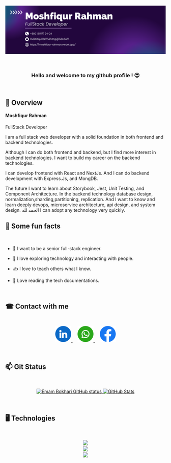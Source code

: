 ![github banner image](assets/Banner-Moshfiqur-Rahman.png)

<br/>

<div align="center" >

### Hello and welcome to my github profile ! 😍

</div>

<br/>

## 👀 Overview

#### Moshfiqur Rahman

<p>FullStack Developer</p>

<p>
I am a full stack web developer with a solid foundation in both frontend and backend technologies.

Although I can do both frontend and backend, but I find more interest in backend technologies. I want to build my career on the backend technologies.

I can develop frontend with React and NextJs. And I can do backend development with Express.Js, and MongDB.

The future I want to learn about Storybook, Jest, Unit Testing, and Component Architecture. In the backend technology database design, normalization,sharding,partitioning, replication. And I want to know and learn deeply devops, microservice architecture, api design, and system design. الحمد لله I can adopt any technology very quickly.

</p>

## 🎉 Some fun facts

<br/>

- 🌱 I want to be a senior full-stack engineer.

- 🧨 I love exploring technology and interacting with people.

- ✍ I love to teach others what I know.

- 📑 Love reading the tech documentations.

<br/>

## ☎ Contact with me

<br/>

<p align="center">
  <a href="https://www.linkedin.com/in/moshfiqur-rahman-emam-bokhari">
    <img width="50" height="50" src="./assets/linkedin.png">
  </a>&nbsp;&nbsp;&nbsp;
  <a href="https://wa.me/8801315773424">
    <img height="50" width="50" src="./assets/whatsapp.png">
  </a>&nbsp;&nbsp;&nbsp;
  <a href="https://www.facebook.com/emambokhari99">
    <img width="50" height="50" src="./assets/facebook.png">
  </a>
</p>

<br/>

## 📫 Git Status

<br/>



<p align="center">
 <a  href="https://github.com/Emam-Bokhari" >
 <img  src="https://github-readme-stats.vercel.app/api?username=Emam-Bokhari&show_icons=true&include_all_commits=true&theme=algolia&hide_border=true" alt="Emam Bokhari GitHub status" />
</a>
  <a  href="https://github.com/Emam-Bokhari" >
   <img src="https://github-readme-streak-stats.herokuapp.com/?user=Emam-Bokhari&theme=algolia" alt="GitHub Stats" />
 </a>
</p>

<br/>

## 🖥 Technologies

<br/>

<p align="center">
  <a href="https://skillicons.dev">
    <img  src="https://skillicons.dev/icons?i=js,typescript,react,nextjs,redux,mui,tailwindcss" />
    <br/>
    <img  src="https://skillicons.dev/icons?i=nodejs,expressjs,mongodb,html,css" />
    <br/>
    <img  src="https://skillicons.dev/icons?i=git,github,postman,vscode" />
   
  </a>
</p>

<br/>

